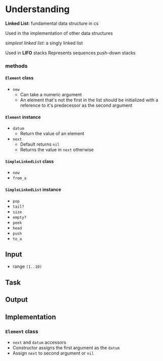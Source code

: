# Understanding
__Linked List__: fundamental data structure in cs

Used in the implementation of other data structures

*simplest linked list*: a singly linked list

Used in __LIFO__ stacks
Represents sequences
push-down stacks

### methods

#### `Element` class
- `new`
  + Can take a numeric argument
  + An element that's not the first in the list should be initialized with
    a reference to it's predecessor as the second argument


#### `Element` instance
- `datum`
  + Return the value of an element
- `next`
  + Default returns `nil`
  + Returns the value in `next` otherwise


#### `SimpleLinkedList` class
- `new`
- `from_a`

#### `SimpleLinkedList` instance
- `pop`
- `tail?`
- `size`
- `empty?`
- `peek`
- `head`
- `push`
- `to_a`

## Input
- range `(1..10)`

## Task
 
## Output


## Implementation

### `Element` class
- `next` and `datum` accessors
- Constructor assigns the first argument as the `datum`
- Assign `next` to second argument or `nil`


